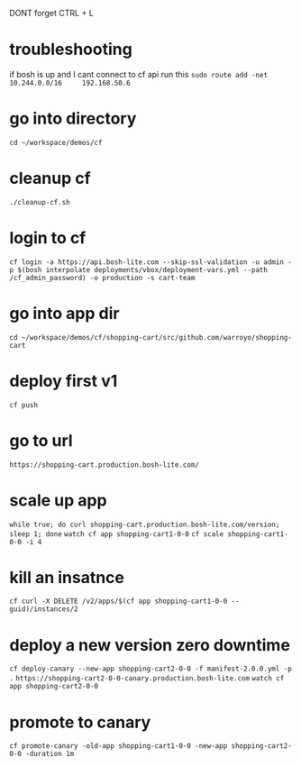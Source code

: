 DONT forget CTRL + L

# troubleshooting

 if bosh is up and I cant connect to cf api run this `sudo route add -net 10.244.0.0/16     192.168.50.6`


# go into directory

`cd ~/workspace/demos/cf`

# cleanup cf

`./cleanup-cf.sh`

# login to cf 

`cf login -a https://api.bosh-lite.com --skip-ssl-validation -u admin -p $(bosh interpolate deployments/vbox/deployment-vars.yml --path /cf_admin_password) -o production -s cart-team`

# go into app dir

`cd ~/workspace/demos/cf/shopping-cart/src/github.com/warroyo/shopping-cart`

# deploy first v1

`cf push`

# go to url

`https://shopping-cart.production.bosh-lite.com/`

# scale up app

`while true; do curl shopping-cart.production.bosh-lite.com/version; sleep 1; done`
`watch cf app shopping-cart1-0-0`
`cf scale shopping-cart1-0-0 -i 4`

# kill an insatnce

`cf curl -X DELETE /v2/apps/$(cf app shopping-cart1-0-0 --guid)/instances/2`

# deploy a new version zero downtime

`cf deploy-canary --new-app shopping-cart2-0-0 -f manifest-2.0.0.yml -p .`
`https://shopping-cart2-0-0-canary.production.bosh-lite.com`
`watch cf app shopping-cart2-0-0`

# promote to canary

`cf promote-canary -old-app shopping-cart1-0-0 -new-app shopping-cart2-0-0 -duration 1m`
